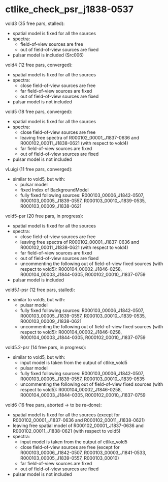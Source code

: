 # ctlike_check_psr_j1838-0537

vold3 (35 free pars, stalled):
- spatial model is fixed for all the sources
- spectra:
  - field-of-view sources are free
  - out of field-of-view sources are fixed
- pulsar model is included (Src006)


vold4 (12 free pars, converged): 
- spatial model is fixed for all the sources
- spectra:
  - close field-of-view sources are free
  - far field-of-view sources are fixed
  - out of field-of-view sources are fixed
- pulsar model is not included


vold5 (18 free pars, converged): 
- spatial model is fixed for all the sources
- spectra:
  - close field-of-view sources are free
  - leaving free spectra of R000102_00001_J1837-0636 and R000102_00011_J1838-0621 (with respect to vold4)
  - far field-of-view sources are fixed
  - out of field-of-view sources are fixed
- pulsar model is not included


vLuigi (11 free pars, converged):
- similar to vold5, but with:
  - pulsar model
  - fixed Index of BackgroundModel
  - fully fixed following sources: R000103_00006_J1842-0507, R000103_00005_J1839-0557, R000103_00010_J1839-0535, R000103_00009_J1838-0621


vold5-psr (20 free pars, in progress):
- spatial model is fixed for all the sources
- spectra:
  - close field-of-view sources are free
  - leaving free spectra of R000102_00001_J1837-0636 and R000102_00011_J1838-0621 (with respect to vold4)
  - far field-of-view sources are fixed
  - out of field-of-view sources are fixed
  - uncommenting the following out of field-of-view fixed sources (with respect to vold5): R000104_00002_J1846-0258, R000104_00003_J1844-0305, R000102_00010_J1837-0759
- pulsar model is included


vold5.1-psr (12 free pars, stalled): 
- similar to vold5, but with:
  - pulsar model
  - fully fixed following sources: R000103_00006_J1842-0507, R000103_00005_J1839-0557, R000103_00010_J1839-0535, R000103_00009_J1838-0621
  - uncommenting the following out of field-of-view fixed sources (with respect to vold5): R000104_00002_J1846-0258, R000104_00003_J1844-0305, R000102_00010_J1837-0759


vold5.2-psr (14 free pars, in progress): 
- similar to vold5, but with:
  - input model is taken from the output of ctlike_vold5
  - pulsar model
  - fully fixed following sources: R000103_00006_J1842-0507, R000103_00005_J1839-0557, R000103_00010_J1839-0535
  - uncommenting the following out of field-of-view fixed sources (with respect to vold5): R000104_00002_J1846-0258, R000104_00003_J1844-0305, R000102_00010_J1837-0759
  

vold6 (16 free pars, aborted -> to be re-done):
- spatial model is fixed for all the sources (except for R000102_00001_J1837-0636 and R000102_00011_J1838-0621)
- leaving free spatial model of R000102_00001_J1837-0636 and R000102_00011_J1838-0621 (with respect to vold5)
- spectra:
  - input model is taken from the output of ctlike_vold5
  - close field-of-view sources are free (except for R000103_00006_J1842-0507, R000103_00003_J1841-0533, R000103_00005_J1839-0557, R000103_00010)
  - far field-of-view sources are fixed
  - out of field-of-view sources are fixed
- pulsar model is not included


